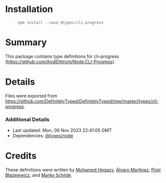 # Installation
> `npm install --save @types/cli-progress`

# Summary
This package contains type definitions for cli-progress (https://github.com/AndiDittrich/Node.CLI-Progress).

# Details
Files were exported from https://github.com/DefinitelyTyped/DefinitelyTyped/tree/master/types/cli-progress.

### Additional Details
 * Last updated: Mon, 06 Nov 2023 22:41:05 GMT
 * Dependencies: [@types/node](https://npmjs.com/package/@types/node)

# Credits
These definitions were written by [ Mohamed Hegazy](https://github.com/mhegazy), [Álvaro Martínez](https://github.com/alvaromartmart), [Piotr Błażejewicz](https://github.com/peterblazejewicz), and [Marko Schilde](https://github.com/mschilde).
